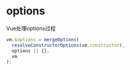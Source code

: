 # options

Vue处理options过程

```js
vm.$options = mergeOptions(
  resolveConstructorOptions(vm.constructor),
  options || {},
  vm
);
```